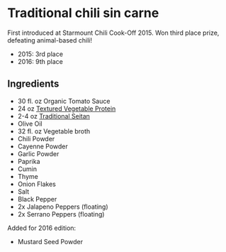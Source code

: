 # Traditional chili sin carne

First introduced at Starmount Chili Cook-Off 2015.  Won third place prize, defeating animal-based chili!

- 2015: 3rd place
- 2016: 9th place

## Ingredients

- 30 fl. oz Organic Tomato Sauce
- 24 oz [Textured Vegetable Protein](http://lightlife.com/products/smart-ground-original)
- 2-4 oz [Traditional Seitan](http://www.uptonsnaturals.com/products/)
- Olive Oil
- 32 fl. oz Vegetable broth
- Chili Powder
- Cayenne Powder
- Garlic Powder
- Paprika
- Cumin
- Thyme
- Onion Flakes
- Salt
- Black Pepper
- 2x Jalapeno Peppers (floating)
- 2x Serrano Peppers (floating)

Added for 2016 edition:

- Mustard Seed Powder
